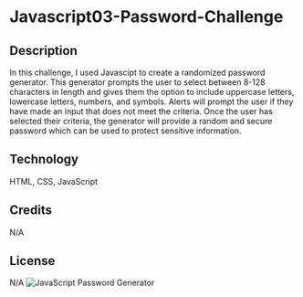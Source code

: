 # Javascript03-Password-Challenge
## Description 
In this challenge, I used Javascipt to create a randomized password generator. This generator prompts the user to select between 8-128 characters in length and gives them the option to include uppercase letters, lowercase letters, numbers, and symbols. Alerts will prompt the user if they have made an input that does not meet the criteria. Once the user has selected their criteria, the generator will provide a random and secure password which can be used to protect sensitive information.
## Technology
HTML, CSS, JavaScript

## Credits
N/A

## License 
N/A
![JavaScript Password Generator](https://user-images.githubusercontent.com/117662089/207125567-3cb5d43d-3a81-4631-92e8-79a963eaea77.png)
